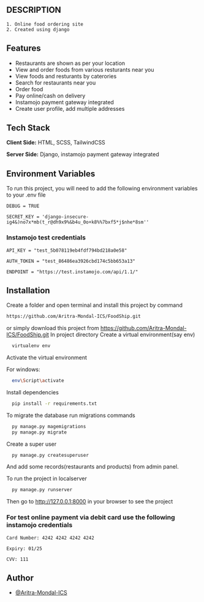## DESCRIPTION
    1. Online food ordering site 
    2. Created using django
## Features

- Restaurants are shown as per your location
- View and order foods from various resturants near you
- View foods and resturants by caterories
- Search for restaurants near you
- Order food 
- Pay online/cash on delivery
- Instamojo payment gateway integrated
- Create user profile, add multiple addresses


## Tech Stack

**Client Side:** HTML, SCSS, TailwindCSS

**Server Side:** Django, instamojo payment gateway integrated


## Environment Variables

To run this project, you will need to add the following environment variables to your .env file

`DEBUG = TRUE`

`SECRET_KEY = 'django-insecure-ig4&)no7x*mb(t_r@dh9x9%&b4u_0o+k8%%7bxf5*j$nhe*8sm''`

### Instamojo test credentials

`API_KEY = "test_5b078119eb4fdf794bd218a0e58"`

`AUTH_TOKEN = "test_86486ea3926cbd174c5bb653a13"`

`ENDPOINT = "https://test.instamojo.com/api/1.1/"`
## Installation

Create a folder and open terminal and install this project by
command 
```bash
https://github.com/Aritra-Mondal-ICS/FoodShip.git

```
or simply download this project from https://github.com/Aritra-Mondal-ICS/FoodShip.git
In project directory Create a virtual environment(say env)

```bash
  virtualenv env

```
Activate the virtual environment

For windows:
```bash
  env\Script\activate

```
Install dependencies
```bash
  pip install -r requirements.txt

```
To migrate the database run migrations commands
```bash
  py manage.py magemigrations
  py manage.py migrate

```

Create a super user
```bash
  py manage.py createsuperuser

```
And add some records(restaurants and products) from admin panel.

To run the project in localserver
```bash
  py manage.py runserver

```
Then go to http://127.0.0.1:8000 in your browser to see the project

### For test online payment via debit card use the following instamojo credentials
`Card Number: 4242 4242 4242 4242`

`Expiry: 01/25`

`CVV: 111`
## Author

- [@Aritra-Mondal-ICS](https://github.com/Aritra-Mondal-ICS)

